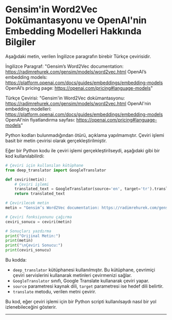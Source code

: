 # Gensim'in Word2Vec Dokümantasyonu ve OpenAI'nin Embedding Modelleri Hakkında Bilgiler

Aşağıdaki metin, verilen İngilizce paragrafın birebir Türkçe çevirisidir.

İngilizce Paragraf:
"Gensim’s Word2Vec documentation: https://radimrehurek.com/gensim/models/word2vec.html OpenAI’s embedding models: https://platform.openai.com/docs/guides/embeddings/embedding-models OpenAI’s pricing page: https://openai.com/pricing#language-models"

Türkçe Çevirisi:
"Gensim'in Word2Vec dokümantasyonu: https://radimrehurek.com/gensim/models/word2vec.html OpenAI'nin embedding modelleri: https://platform.openai.com/docs/guides/embeddings/embedding-models OpenAI'nin fiyatlandırma sayfası: https://openai.com/pricing#language-models"

Python kodları bulunmadığından ötürü, açıklama yapılmamıştır. Çeviri işlemi basit bir metin çevirisi olarak gerçekleştirilmiştir.

Eğer bir Python kodu ile çeviri işlemi gerçekleştirilseydi, aşağıdaki gibi bir kod kullanılabilirdi:

```python
# Çeviri için kullanılan kütüphane
from deep_translator import GoogleTranslator

def ceviri(metin):
    # Çeviri işlemi
    translated_text = GoogleTranslator(source='en', target='tr').translate(metin)
    return translated_text

# Çevirilecek metin
metin = "Gensim’s Word2Vec documentation: https://radimrehurek.com/gensim/models/word2vec.html OpenAI’s embedding models: https://platform.openai.com/docs/guides/embeddings/embedding-models OpenAI’s pricing page: https://openai.com/pricing#language-models"

# Çeviri fonksiyonunu çağırma
ceviri_sonucu = ceviri(metin)

# Sonuçları yazdırma
print("Orijinal Metin:")
print(metin)
print("\nÇeviri Sonucu:")
print(ceviri_sonucu)
```

Bu kodda:
- `deep_translator` kütüphanesi kullanılmıştır. Bu kütüphane, çevrimiçi çeviri servislerini kullanarak metinleri çevirmenizi sağlar.
- `GoogleTranslator` sınıfı, Google Translate kullanarak çeviri yapar.
- `source` parametresi kaynak dili, `target` parametresi ise hedef dili belirtir.
- `translate` metodu, verilen metni çevirir.

Bu kod, eğer çeviri işlemi için bir Python scripti kullanılsaydı nasıl bir yol izlenebileceğini gösterir.

---

